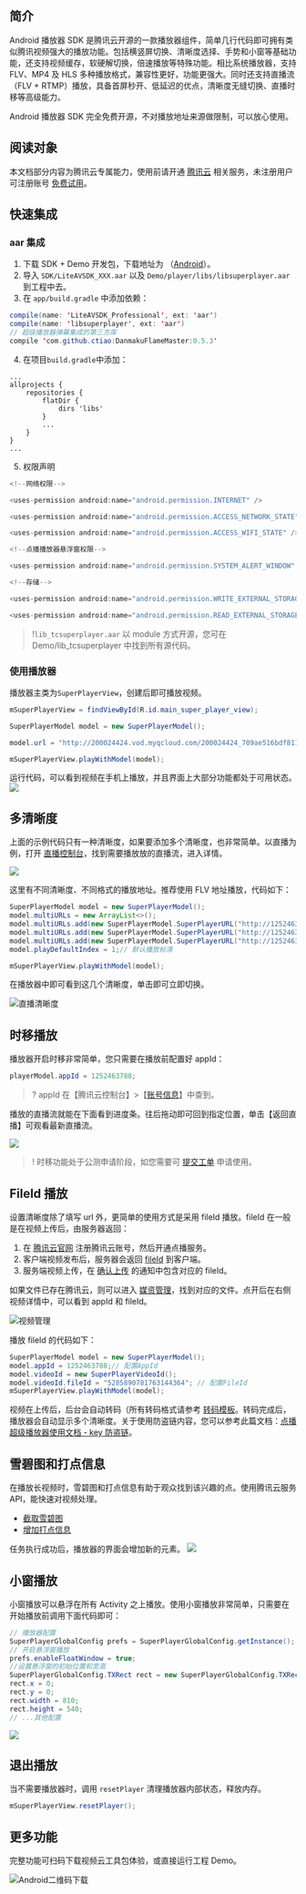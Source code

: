 ## 简介

Android 播放器 SDK 是腾讯云开源的一款播放器组件，简单几行代码即可拥有类似腾讯视频强大的播放功能。包括横竖屏切换、清晰度选择、手势和小窗等基础功能，还支持视频缓存，软硬解切换，倍速播放等特殊功能。相比系统播放器，支持 FLV、MP4 及 HLS 多种播放格式，兼容性更好，功能更强大。同时还支持直播流（FLV + RTMP）播放，具备首屏秒开、低延迟的优点，清晰度无缝切换、直播时移等高级能力。

Android 播放器 SDK 完全免费开源，不对播放地址来源做限制，可以放心使用。

## 阅读对象

本文档部分内容为腾讯云专属能力，使用前请开通 [腾讯云](https://cloud.tencent.com) 相关服务，未注册用户可注册账号 [免费试用](https://cloud.tencent.com/login)。

## 快速集成

### aar 集成

1. 下载 SDK + Demo 开发包，下载地址为 （[Android](https://cloud.tencent.com/document/product/881/20205)）。
2. 导入 `SDK/LiteAVSDK_XXX.aar` 以及  `Demo/player/libs/libsuperplayer.aar`到工程中去。
3. 在 `app/build.gradle` 中添加依赖：

```java
compile(name: 'LiteAVSDK_Professional', ext: 'aar')
compile(name: 'libsuperplayer', ext: 'aar')
// 超级播放器弹幕集成的第三方库
compile 'com.github.ctiao:DanmakuFlameMaster:0.5.3'
```

4. 在项目`build.gradle`中添加：

```
...
allprojects {
    repositories {
        flatDir {
            dirs 'libs'
        }
        ...
    }
}
...
```

5. 权限声明

```java
<!--网络权限-->

<uses-permission android:name="android.permission.INTERNET" />

<uses-permission android:name="android.permission.ACCESS_NETWORK_STATE" />

<uses-permission android:name="android.permission.ACCESS_WIFI_STATE" />

<!--点播播放器悬浮窗权限-->

<uses-permission android:name="android.permission.SYSTEM_ALERT_WINDOW" />

<!--存储-->

<uses-permission android:name="android.permission.WRITE_EXTERNAL_STORAGE" />

<uses-permission android:name="android.permission.READ_EXTERNAL_STORAGE" />
```

>!`lib_tcsuperplayer.aar` 以 module 方式开源，您可在 Demo/lib_tcsuperplayer 中找到所有源代码。



### 使用播放器

播放器主类为`SuperPlayerView`，创建后即可播放视频。

```java
mSuperPlayerView = findViewById(R.id.main_super_player_view);

SuperPlayerModel model = new SuperPlayerModel();

model.url = "http://200024424.vod.myqcloud.com/200024424_709ae516bdf811e6ad39991f76a4df69.f20.mp4";

mSuperPlayerView.playWithModel(model);
```

运行代码，可以看到视频在手机上播放，并且界面上大部分功能都处于可用状态。
![](https://main.qcloudimg.com/raw/128c45edfc77b319475868c21caec2de.png)

## 多清晰度

上面的示例代码只有一种清晰度，如果要添加多个清晰度，也非常简单。以直播为例，打开 [直播控制台](https://console.cloud.tencent.com/live/livemanage)，找到需要播放放的直播流，进入详情。

![](https://main.qcloudimg.com/raw/e3ee4765b25a9ada89dea341b9cb5cfd.png)

这里有不同清晰度、不同格式的播放地址。推荐使用 FLV 地址播放，代码如下：

```java
SuperPlayerModel model = new SuperPlayerModel();
model.multiURLs = new ArrayList<>();
model.multiURLs.add(new SuperPlayerModel.SuperPlayerURL("http://1252463788.vod2.myqcloud.com/95576ef5vodtransgzp1252463788/e1ab85305285890781763144364/v.f10.mp4", "流畅"));
model.multiURLs.add(new SuperPlayerModel.SuperPlayerURL("http://1252463788.vod2.myqcloud.com/95576ef5vodtransgzp1252463788/e1ab85305285890781763144364/v.f20.mp4", "标清"));
model.multiURLs.add(new SuperPlayerModel.SuperPlayerURL("http://1252463788.vod2.myqcloud.com/95576ef5vodtransgzp1252463788/e1ab85305285890781763144364/v.f30.mp4", "高清"));
model.playDefaultIndex = 1;// 默认播放标清

mSuperPlayerView.playWithModel(model);
```

在播放器中即可看到这几个清晰度，单击即可立即切换。

![直播清晰度](https://main.qcloudimg.com/raw/8cb10273fe2b6df81b36ddb79d0f4890.jpeg)

## 时移播放

播放器开启时移非常简单，您只需要在播放前配置好 appId：

```java
playerModel.appId = 1252463788;
```

>? appId 在【腾讯云控制台】>【[账号信息](https://console.cloud.tencent.com/developer)】中查到。

播放的直播流就能在下面看到进度条。往后拖动即可回到指定位置，单击【返回直播】可观看最新直播流。

![](https://main.qcloudimg.com/raw/a3a4a18819aed49b919384b782a13957.jpeg)

>! 时移功能处于公测申请阶段，如您需要可 [提交工单](https://console.cloud.tencent.com/workorder) 申请使用。

## FileId 播放

设置清晰度除了填写 url 外，更简单的使用方式是采用 fileId 播放。fileId 在一般是在视频上传后，由服务器返回：

1. 在 [腾讯云官网](https://cloud.tencent.com/) 注册腾讯云账号，然后开通点播服务。
2. 客户端视频发布后，服务器会返回 [fileId](https://cloud.tencent.com/document/product/584/9369) 到客户端。
3. 服务端视频上传，在 [确认上传](https://cloud.tencent.com/document/product/266/9757) 的通知中包含对应的 fileId。


如果文件已存在腾讯云，则可以进入 [媒资管理](https://console.cloud.tencent.com/vod/media)，找到对应的文件。点开后在右侧视频详情中，可以看到 appId 和 fileId。

![视频管理](https://mc.qcloudimg.com/static/img/fcad44c3392b229f3a53d5f8b2c52961/image.png)

播放 fileId 的代码如下：

```java
SuperPlayerModel model = new SuperPlayerModel();
model.appId = 1252463788;// 配置AppId
model.videoId = new SuperPlayerVideoId();
model.videoId.fileId = "5285890781763144364"; // 配置FileId
mSuperPlayerView.playWithModel(model);
```

视频在上传后，后台会自动转码（所有转码格式请参考 [转码模板](https://cloud.tencent.com/document/product/266/33478#.E8.BD.AC.E7.A0.81.E6.A8.A1.E6.9D.BF)。转码完成后，播放器会自动显示多个清晰度。关于使用防盗链内容，您可以参考此篇文档：[点播超级播放器使用文档 - key 防盗链](https://cloud.tencent.com/document/product/266/14424#key-.E9.98.B2.E7.9B.97.E9.93.BE)。

## 雪碧图和打点信息

在播放长视频时，雪碧图和打点信息有助于观众找到该兴趣的点。使用腾讯云服务 API，能快速对视频处理。

- [截取雪碧图](https://cloud.tencent.com/document/product/266/8101)
- [增加打点信息](https://cloud.tencent.com/document/product/266/14190)

任务执行成功后，播放器的界面会增加新的元素。
![](https://main.qcloudimg.com/raw/55ebce6d0c703dafa1ac131e1852e025.png)

## 小窗播放

小窗播放可以悬浮在所有 Activity 之上播放。使用小窗播放非常简单，只需要在开始播放前调用下面代码即可：

```java
// 播放器配置
SuperPlayerGlobalConfig prefs = SuperPlayerGlobalConfig.getInstance();
// 开启悬浮窗播放
prefs.enableFloatWindow = true;
//设置悬浮窗的初始位置和宽高
SuperPlayerGlobalConfig.TXRect rect = new SuperPlayerGlobalConfig.TXRect();
rect.x = 0;
rect.y = 0;
rect.width = 810;
rect.height = 540;
// ...其他配置
```

![](https://main.qcloudimg.com/raw/d6783a450e339526e0ca0b2ed3ef6142.png)

## 退出播放

当不需要播放器时，调用 `resetPlayer` 清理播放器内部状态，释放内存。

```java
mSuperPlayerView.resetPlayer();
```

## 更多功能

完整功能可扫码下载视频云工具包体验，或直接运行工程 Demo。

![Android二维码下载](https://main.qcloudimg.com/raw/344d9d41fc5e305a17e22e104b9305da.png)
